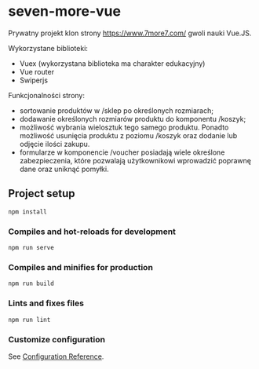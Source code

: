 # seven-more-vue

Prywatny projekt klon strony https://www.7more7.com/ gwoli nauki Vue.JS.

Wykorzystane biblioteki:
- Vuex (wykorzystana biblioteka ma charakter edukacyjny)
- Vue router
- Swiperjs

Funkcjonalności strony:
- sortowanie produktów w /sklep po określonych rozmiarach;
- dodawanie określonych rozmiarów produktu do komponentu /koszyk;
- możliwość wybrania wielosztuk tego samego produktu. Ponadto możliwość usunięcia produktu z poziomu /koszyk oraz dodanie lub odjęcie ilości zakupu.
- formularze w komponencie /voucher posiadają wiele określone zabezpieczenia, które pozwalają użytkownikowi wprowadzić poprawnę dane oraz uniknąć pomyłki.  

## Project setup
```
npm install
```

### Compiles and hot-reloads for development
```
npm run serve
```

### Compiles and minifies for production
```
npm run build
```

### Lints and fixes files
```
npm run lint
```

### Customize configuration
See [Configuration Reference](https://cli.vuejs.org/config/).
